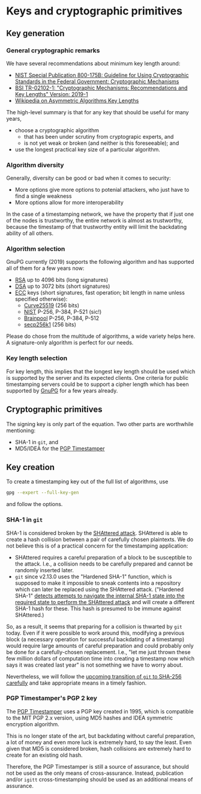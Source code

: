 # Keys and cryptographic primitives

## Key generation

### General cryptographic remarks

We have several recommendations about minimum key length around:
- [NIST Special Publication 800-175B: Guideline for Using Cryptographic Standards in the Federal Government: Cryptographic Mechanisms](https://csrc.nist.gov/publications/detail/sp/800-175b/final)
- [BSI TR-02102-1: "Cryptographic Mechanisms: Recommendations and Key Lengths" Version: 2019-1](https://www.bsi.bund.de/SharedDocs/Downloads/EN/BSI/Publications/TechGuidelines/TG02102/BSI-TR-02102-1.pdf)
- [Wikipedia on Asymmetric Algorithms Key Lengths](https://en.wikipedia.org/wiki/Key_size#Asymmetric_algorithm_key_lengths)

The high-level summary is that for any key that should be useful for many years,
- choose a cryptographic algorithm
  * that has been under scrutiny from cryptograpic experts, and
  * is not yet weak or broken (and neither is this foreseeable); and
- use the longest practical key size of a particular algorithm.

### Algorithm diversity

Generally, diversity can be good or bad when it comes to security:

- More options give more options to potenial attackers, who just
  have to find a single weakness
- More options allow for more interoperability

In the case of a timestamping network, we have the property that
if just one of the nodes is trustworthy, the entire network is
almost as trustworthy, because the timestamp of that trustworthy
entity will limit the backdating ability of all others.

### Algorithm selection

GnuPG currently (2019) supports the following algorithm and has supported all
of them for a few years now:

- [RSA](https://en.wikipedia.org/wiki/Rivest-Shamir-Adleman) up to 4096 bits
  (long signatures)
- [DSA](https://en.wikipedia.org/wiki/Digital_Signature_Algorithm) up to 3072
  bits (short signatures)
- [ECC](https://en.wikipedia.org/wiki/Elliptic-curve_cryptography) keys (short
  signatures, fast operation; bit length in name unless specified otherwise):
  * [Curve25519](https://en.wikipedia.org/wiki/Curve25519) (256 bits)
  * [NIST](https://nvlpubs.nist.gov/nistpubs/FIPS/NIST.FIPS.186-4.pdf) P-256, P-384, P-521 (sic!)
  * [Brainpool](https://tools.ietf.org/html/rfc5639) P-256, P-384, P-512
  * [secp256k1](https://en.bitcoin.it/wiki/Secp256k1) (256 bits)

Please do chose from the multitude of algorithms, a wide variety
helps here. A signature-only algorithm is perfect for our needs.

### Key length selection

For key length, this implies that the longest key length should be used which
is supported by the server and its expected clients. One criteria for public
timestamping servers could be to support a cipher length which has been
supported by [GnuPG](https://www.gnupg.org) for a few years already.

## Cryptographic primitives

The signing key is only part of the equation. Two other parts are worthwhile mentioning:
- SHA-1 in `git`, and
- MD5/IDEA for the [PGP Timestamper](http://www.itconsult.co.uk/stamper.htm)

## Key creation

To create a timestamping key out of the full list of algorithms, use

```sh
gpg --expert --full-key-gen
```

and follow the options.

### SHA-1 in `git`

SHA-1 is considered broken by the [SHAttered attack](https://shattered.io/).
SHAttered is able to create a hash collision between a pair of carefully chosen
plaintexts. We do not believe this is of a practical concern for the
timestamping application:

- SHAttered requires a careful preparation of a block to be susceptible to the
  attack. I.e., a collision needs to be carefully prepared and cannot be
  randomly inserted later.
- `git` since v2.13.0 uses the "Hardened SHA-1" function, which is supposed to
  make it impossible to sneak contents into a repository which can later be
  replaced using the SHAttered attack. ("Hardened SHA-1" [detects attempts to
  navigate the internal SHA-1 state into the required state to perform the
  SHAttered attack](https://github.com/git/git/commit/28dc98e343ca4eb370a29ceec4c19beac9b5c01e)
  and will create a different SHA-1 hash for these. This hash is presumed to
  be immune against SHAttered.)

So, as a result, it seems that preparing for a collision is thwarted by `git`
today. Even if it were possible to work around this, modifying a previous block
(a necessary operation for successful backdating of a timestamp) would require
large amounts of careful preparation and could probably only be done for a
carefully-chosen replacement. I.e., "let me just thrown these few million
dollars of computation time into creating a timestamp now which says it was
created last year" is not something we have to worry about.

Nevertheless, we will follow the [upcoming transition of `git` to SHA-256
carefully](https://github.com/git/git/blob/master/Documentation/technical/hash-function-transition.txt)
and take appropriate means in a timely fashion.

### PGP Timestamper's PGP 2 key

The [PGP Timestamper](http://www.itconsult.co.uk/stamper.htm) uses a PGP key
created in 1995, which is compatible to the MIT PGP 2.x version, using MD5
hashes and IDEA symmetric encryption algorithm.

This is no longer state of the art, but backdating without careful preparation,
a lot of money and even more luck is extremely hard, to say the least.  Even
given that MD5 is considered broken, hash collisions are extremely hard to
create for an existing old hash.

Therefore, the PGP Timestamper is still a source of assurance, but should not
be used as the only means of cross-assurance. Instead, publication and/or
`igitt` cross-timestamping should be used as an additional means of assurance.

